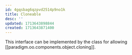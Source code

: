 ```yaml
---
id: 4gqsbag6qzpvd2514p9no1k
title: Cloneable
desc: ''
updated: 1713643898844
created: 1713643871400
---
```


This interface can be implemented by the class for allowing [[paradigm.oo.components.object.cloning]].
